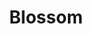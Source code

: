 ---
facebook: https://facebook.com/blossom
git: https://github.com/blossom
googleplus: https://plus.google.com/+BlossomIo
linkedin: https://linkedin.com/company/2297910
logohandle: blossomco
sort: blossom
title: Blossom
twitter: https://x.com/blossom
website: https://blossom.co/
---